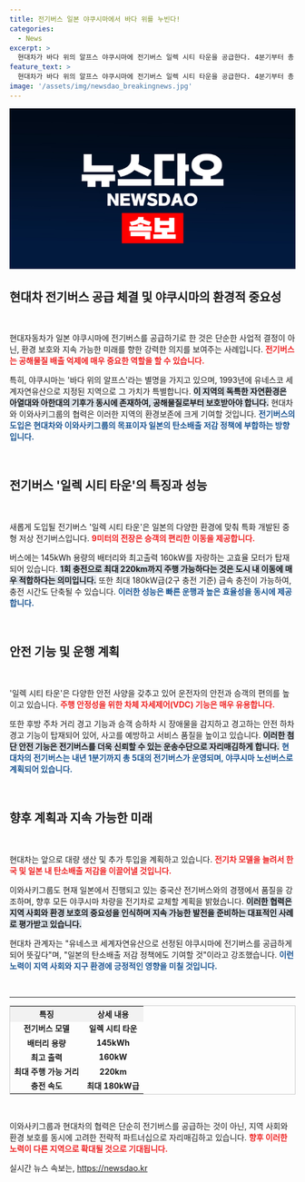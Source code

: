 ```yaml
---
title: 전기버스 일본 야쿠시마에서 바다 위를 누빈다!
categories:
  - News
excerpt: >
  현대차가 바다 위의 알프스 야쿠시마에 전기버스 일렉 시티 타운을 공급한다. 4분기부터 총 5대가 투입되며, 영구적인 공해물질 배출 억제를 목표로 한다. 고효율 안전 기능을 갖춘 이 버스는 일본 시장에 첫 발을 내딛는다!
feature_text: >
  현대차가 바다 위의 알프스 야쿠시마에 전기버스 일렉 시티 타운을 공급한다. 4분기부터 총 5대가 투입되며, 영구적인 공해물질 배출 억제를 목표로 한다. 고효율 안전 기능을 갖춘 이 버스는 일본 시장에 첫 발을 내딛는다!
image: '/assets/img/newsdao_breakingnews.jpg'
---
```


<p><img src="/assets/img/newsdao_breakingnews.jpg" alt="flaretime 속보" /></p>

<h2 data-ke-size="size26">현대차 전기버스 공급 체결 및 야쿠시마의 환경적 중요성</h2>

<p data-ke-size="size16">&nbsp;</p>

<p>현대자동차가 일본 야쿠시마에 전기버스를 공급하기로 한 것은 단순한 사업적 결정이 아닌, 환경 보호와 지속 가능한 미래를 향한 강력한 의지를 보여주는 사례입니다. <b><span style="color: #ee2323;">전기버스는 공해물질 배출 억제에 매우 중요한 역할을 할 수 있습니다.</span></b> </p>

<p>특히, 야쿠시마는 '바다 위의 알프스'라는 별명을 가지고 있으며, 1993년에 유네스코 세계자연유산으로 지정된 지역으로 그 가치가 특별합니다. <b><span style="background-color: #21538527;">이 지역의 독특한 자연환경은 아열대와 아한대의 기후가 동시에 존재하여, 공해물질로부터 보호받아야 합니다.</span></b> 현대차와 이와사키그룹의 협력은 이러한 지역의 환경보존에 크게 기여할 것입니다. <b><span style="color: #1a5490;">전기버스의 도입은 현대차와 이와사키그룹의 목표이자 일본의 탄소배출 저감 정책에 부합하는 방향입니다.</span></b> </p>

<p data-ke-size="size16">&nbsp;</p>

<h2 data-ke-size="size26">전기버스 '일렉 시티 타운'의 특징과 성능</h2>

<p data-ke-size="size16">&nbsp;</p>

<p>새롭게 도입될 전기버스 '일렉 시티 타운'은 일본의 다양한 환경에 맞춰 특화 개발된 중형 저상 전기버스입니다. <b><span style="color: #ee2323;">9미터의 전장은 승객의 편리한 이동을 제공합니다.</span></b> </p>

<p>버스에는 145kWh 용량의 배터리와 최고출력 160kW를 자랑하는 고효율 모터가 탑재되어 있습니다. <b><span style="background-color: #21538527;">1회 충전으로 최대 220km까지 주행 가능하다는 것은 도시 내 이동에 매우 적합하다는 의미입니다.</span></b> 또한 최대 180kW급(2구 충전 기준) 급속 충전이 가능하여, 충전 시간도 단축될 수 있습니다. <b><span style="color: #1a5490;">이러한 성능은 빠른 운행과 높은 효율성을 동시에 제공합니다.</span></b> </p>

<p data-ke-size="size16">&nbsp;</p>

<h2 data-ke-size="size26">안전 기능 및 운행 계획</h2>

<p data-ke-size="size16">&nbsp;</p>

<p>'일렉 시티 타운'은 다양한 안전 사양을 갖추고 있어 운전자의 안전과 승객의 편의를 높이고 있습니다. <b><span style="color: #ee2323;">주행 안정성을 위한 차체 자세제어(VDC) 기능은 매우 유용합니다.</span></b> </p>

<p>또한 후방 주차 거리 경고 기능과 승객 승하차 시 장애물을 감지하고 경고하는 안전 하차 경고 기능이 탑재되어 있어, 사고를 예방하고 서비스 품질을 높이고 있습니다. <b><span style="background-color: #21538527;">이러한 첨단 안전 기능은 전기버스를 더욱 신뢰할 수 있는 운송수단으로 자리매김하게 합니다.</span></b> <b><span style="color: #1a5490;">현대차의 전기버스는 내년 1분기까지 총 5대의 전기버스가 운영되며, 야쿠시마 노선버스로 계획되어 있습니다.</span></b> </p>

<p data-ke-size="size16">&nbsp;</p>

<h2 data-ke-size="size26">향후 계획과 지속 가능한 미래</h2>

<p data-ke-size="size16">&nbsp;</p>

<p>현대차는 앞으로 대량 생산 및 추가 투입을 계획하고 있습니다. <b><span style="color: #ee2323;">전기차 모델을 늘려서 한국 및 일본 내 탄소배출 저감을 이끌어낼 것입니다.</span></b> </p>

<p>이와사키그룹도 현재 일본에서 진행되고 있는 중국산 전기버스와의 경쟁에서 품질을 강조하며, 향후 모든 야쿠시마 차량을 전기차로 교체할 계획을 밝혔습니다. <b><span style="background-color: #21538527;">이러한 협력은 지역 사회와 환경 보호의 중요성을 인식하며 지속 가능한 발전을 준비하는 대표적인 사례로 평가받고 있습니다.</span></b> </p>

<p>현대차 관계자는 "유네스코 세계자연유산으로 선정된 야쿠시마에 전기버스를 공급하게 되어 뜻깊다"며, "일본의 탄소배출 저감 정책에도 기여할 것"이라고 강조했습니다. <b><span style="color: #1a5490;">이런 노력이 지역 사회와 지구 환경에 긍정적인 영향을 미칠 것입니다.</span></b> </p>

<p data-ke-size="size16">&nbsp;</p>

<hr>

<table style="width: 100%; border: 1px solid #ccc; border-collapse: collapse;">
    <tr>
        <th style="text-align: center; background-color: #f2f2f2;">특징</th>
        <th style="text-align: center; background-color: #f2f2f2;">상세 내용</th>
    </tr>
    <tr>
        <td style="text-align: center; height: 17px;"><b>전기버스 모델</b></td>
        <td style="text-align: center; height: 17px;"><b>일렉 시티 타운</b></td>
    </tr>
    <tr>
        <td style="text-align: center; height: 17px;"><b>배터리 용량</b></td>
        <td style="text-align: center; height: 17px;"><b>145kWh</b></td>
    </tr>
    <tr>
        <td style="text-align: center; height: 17px;"><b>최고 출력</b></td>
        <td style="text-align: center; height: 17px;"><b>160kW</b></td>
    </tr>
    <tr>
        <td style="text-align: center; height: 17px;"><b>최대 주행 가능 거리</b></td>
        <td style="text-align: center; height: 17px;"><b>220km</b></td>
    </tr>
    <tr>
        <td style="text-align: center; height: 17px;"><b>충전 속도</b></td>
        <td style="text-align: center; height: 17px;"><b>최대 180kW급</b></td>
    </tr>
</table>

<p data-ke-size="size16">&nbsp;</p> 

<p>이와사키그룹과 현대차의 협력은 단순히 전기버스를 공급하는 것이 아닌, 지역 사회와 환경 보호를 동시에 고려한 전략적 파트너십으로 자리매김하고 있습니다. <b><span style="color: #ee2323;">향후 이러한 노력이 다른 지역으로 확대될 것으로 기대됩니다.</span></b> </p>
실시간 뉴스 속보는, <a href="https://newsdao.kr" rel="dofollow">https://newsdao.kr</a>


